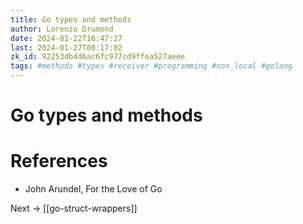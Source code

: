 ```yaml
---
title: Go types and methods
author: Lorenzo Drumond
date: 2024-01-22T16:47:27
last: 2024-01-27T00:17:02
zk_id: 92253db4d6ac6fc977cd9ffea527aeee
tags: #methods #types #receiver #programming #non_local #golang
---
```



# Go types and methods

# References
- John Arundel, For the Love of Go

Next -> [[go-struct-wrappers]]
